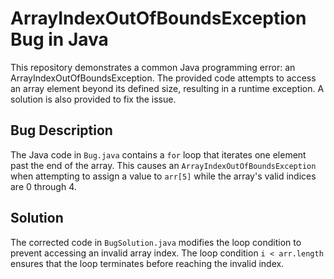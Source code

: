 # ArrayIndexOutOfBoundsException Bug in Java
This repository demonstrates a common Java programming error: an ArrayIndexOutOfBoundsException.  The provided code attempts to access an array element beyond its defined size, resulting in a runtime exception.  A solution is also provided to fix the issue.

## Bug Description
The Java code in `Bug.java` contains a `for` loop that iterates one element past the end of the array.  This causes an `ArrayIndexOutOfBoundsException` when attempting to assign a value to `arr[5]` while the array's valid indices are 0 through 4.

## Solution
The corrected code in `BugSolution.java` modifies the loop condition to prevent accessing an invalid array index.  The loop condition `i < arr.length` ensures that the loop terminates before reaching the invalid index. 
